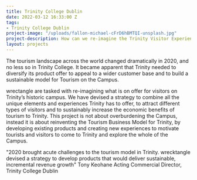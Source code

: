 ```yaml
---
title: Trinity College Dublin
date: 2022-03-12 16:33:00 Z
tags:
- Trinity College Dublin
project-image: "/uploads/fallon-michael-cFrD6hBMTQI-unsplash.jpg"
project-description: How can we re-imagine the Trinity Visitor Experience?
layout: projects
---
```


The tourism landscape across the world changed dramatically in 2020, and no less so in Trinity College. It became apparent that Trinity needed to diversify its product offer to appeal to a wider customer base and to build a sustainable model for Tourism on the Campus.

wrectangle are tasked with re-imagining what is on offer for visitors on Trinity’s historic campus. We have devised a strategy to combine all the unique elements and experiences Trinity has to offer, to attract different types of visitors and to sustainably increase the economic benefits of tourism to Trinity. This project is not about overburdening the Campus, instead it is about reinventing the Tourism Business Model for Trinity, by developing existing products and creating new experiences to motivate tourists and visitors to come to Trinity and explore the whole of the Campus.

"2020 brought acute challenges to the tourism model in Trinity. wrecktangle devised a strategy to develop products that would deliver sustainable, incremental revenue growth"
Tony Keohane
Acting Commercial Director, Trinity College Dublin

